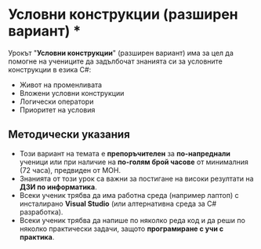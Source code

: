 # Условни конструкции (разширен вариант) *

Урокът "**Условни конструкции**" (разширен вариант) има за цел да помогне на учениците да задълбочат знанията си за условните конструкции в езика C#:
 - Живот на променливата
 - Вложени условни конструкции
 - Логически оператори
 - Приоритет на условия

## Методически указания
  - Този вариант на темата е **препоръчителен** за **по-напреднали** ученици или при наличие на **по-голям брой часове** от минималния (72 часа), предвиден от МОН.
  - Знанията от този урок са важни за постигане на високи резултати на **ДЗИ по информатика**.
  - Всеки ученик трябва да има работна среда (например лаптоп) с инсталирано **Visual Studio** (или алтернативна среда за C# разработка).
  - Всеки ученик трябва да напише по няколко реда код и да реши по няколко практически задачи, защото **програмиране с учи с практика**.
